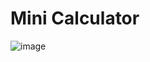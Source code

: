 # Mini Calculator

![image](https://user-images.githubusercontent.com/26505680/128627863-80d99d96-1c88-4715-adcb-391b758514b6.png)
